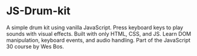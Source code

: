 # JS-Drum-kit
A simple drum kit using vanilla JavaScript. Press keyboard keys to play sounds with visual effects. Built with only HTML, CSS, and JS. Learn DOM manipulation, keyboard events, and audio handling. Part of the JavaScript 30 course by Wes Bos.
